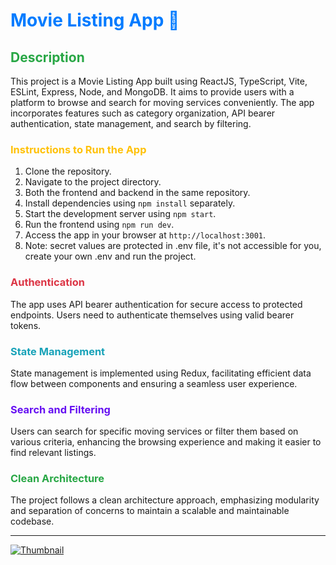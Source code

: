 # <span style="color:#007bff;">Movie Listing App 🌟</span>

## <span style="color:#28a745;">Description</span>
This project is a Movie Listing App built using ReactJS, TypeScript, Vite, ESLint, Express, Node, and MongoDB. It aims to provide users with a platform to browse and search for moving services conveniently. The app incorporates features such as category organization, API bearer authentication, state management, and search by filtering.

### <span style="color:#ffc107;">Instructions to Run the App</span>
1. Clone the repository.
2. Navigate to the project directory.
3. Both the frontend and backend in the same repository.
4. Install dependencies using `npm install` separately.
5. Start the development server using `npm start`.
6. Run the frontend using `npm run dev`.
7. Access the app in your browser at `http://localhost:3001`.
8. Note: secret values are protected in .env file, it's not accessible for you, create your own .env and run the project.

### <span style="color:#dc3545;">Authentication</span>
The app uses API bearer authentication for secure access to protected endpoints. Users need to authenticate themselves using valid bearer tokens.

### <span style="color:#17a2b8;">State Management</span>
State management is implemented using Redux, facilitating efficient data flow between components and ensuring a seamless user experience.

### <span style="color:#6610f2;">Search and Filtering</span>
Users can search for specific moving services or filter them based on various criteria, enhancing the browsing experience and making it easier to find relevant listings.

### <span style="color:#28a745;">Clean Architecture</span>
The project follows a clean architecture approach, emphasizing modularity and separation of concerns to maintain a scalable and maintainable codebase.

---

[![Thumbnail](https://drive.google.com/uc?export=view&id=1ogzkncBm85eq_-2aTDtB9L6mMh6YmyS5)](https://drive.google.com/file/d/1PJGfNZf8N17MDbUaJvuv8-zR9Fja0HJd/view?usp=sharing)

